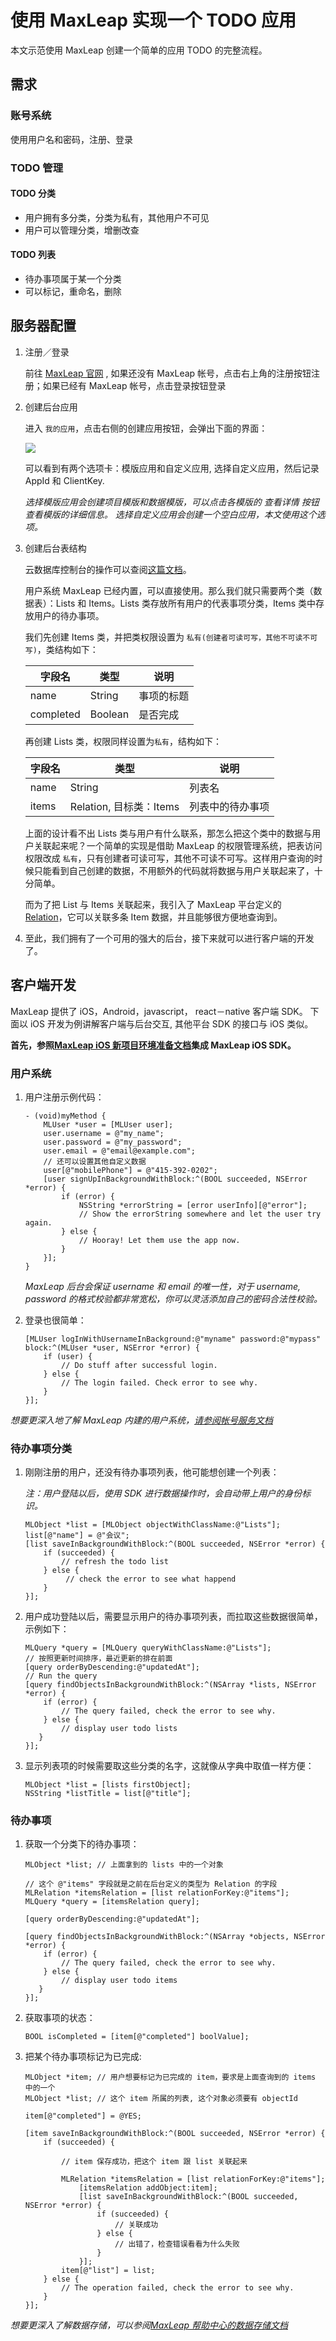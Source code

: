 
# 使用 MaxLeap 实现一个 TODO 应用

本文示范使用 MaxLeap 创建一个简单的应用 TODO 的完整流程。

## 需求

### 账号系统

使用用户名和密码，注册、登录

### TODO 管理

#### TODO 分类

- 用户拥有多分类，分类为私有，其他用户不可见
- 用户可以管理分类，增删改查

#### TODO 列表

- 待办事项属于某一个分类
- 可以标记，重命名，删除

## 服务器配置

1. 注册／登录

	前往 [MaxLeap 官网](https://maxleap.cn) , 如果还没有 MaxLeap 帐号，点击右上角的注册按钮注册；如果已经有 MaxLeap 帐号，点击登录按钮登录

2. 创建后台应用

	进入 `我的应用`，点击右侧的创建应用按钮，会弹出下面的界面：

	![](../../../images/createApp1.png)

	可以看到有两个选项卡：模版应用和自定义应用, 选择自定义应用，然后记录 AppId 和 ClientKey.
	
	*选择模版应用会创建项目模版和数据模版，可以点击各模版的 查看详情 按钮查看模版的详细信息。
	选择自定义应用会创建一个空白应用，本文使用这个选项。*
	
3. 创建后台表结构

	云数据库控制台的操作可以查阅[这篇文档](https://maxleap.cn/s/web/zh_cn/guide/usermanual/clouddata.html#数据存储-简介)。
	
	用户系统 MaxLeap 已经内置，可以直接使用。那么我们就只需要两个类（数据表）：Lists 和 Items。Lists 类存放所有用户的代表事项分类，Items 类中存放用户的待办事项。
	
	我们先创建 Items 类，并把类权限设置为 `私有(创建者可读可写，其他不可读不可写)`，类结构如下： 
	
	字段名    | 类型                     | 说明
	---------|-------------------------|-------
	name     | String                  | 事项的标题
	completed| Boolean                 | 是否完成
	
	再创建 Lists 类，权限同样设置为`私有`，结构如下：
	
	字段名 | 类型                    | 说明
	------|------------------------|------
	name  | String                 | 列表名
	items | Relation, 目标类：Items | 列表中的待办事项 
	
	上面的设计看不出 Lists 类与用户有什么联系，那怎么把这个类中的数据与用户关联起来呢？一个简单的实现是借助 MaxLeap 的权限管理系统，把表访问权限改成 `私有`，只有创建者可读可写，其他不可读不可写。这样用户查询的时候只能看到自己创建的数据，不用额外的代码就将数据与用户关联起来了，十分简单。
	
	而为了把 List 与 Items 关联起来，我引入了 MaxLeap 平台定义的 [Relation](https://maxleap.cn/s/web/zh_cn/guide/devguide/ios.html#数据存储-cloud-object-关系数据)，它可以关联多条 Item 数据，并且能够很方便地查询到。

4. 至此，我们拥有了一个可用的强大的后台，接下来就可以进行客户端的开发了。

## 客户端开发

MaxLeap 提供了 iOS，Android，javascript， react－native 客户端 SDK。 下面以 iOS 开发为例讲解客户端与后台交互, 其他平台 SDK 的接口与 iOS 类似。

**首先，参照[MaxLeap iOS 新项目环境准备文档](https://maxleap.cn/s/web/zh_cn/quickstart/ios/core/new.html)集成 MaxLeap iOS SDK。**

### 用户系统

1. 用户注册示例代码：

	```objc
	- (void)myMethod {
	    MLUser *user = [MLUser user];
	    user.username = @"my_name";
	    user.password = @"my_password";
	    user.email = @"email@example.com";
	    // 还可以设置其他自定义数据
	    user[@"mobilePhone"] = @"415-392-0202";
	    [user signUpInBackgroundWithBlock:^(BOOL succeeded, NSError *error) {
	        if (error) {
	            NSString *errorString = [error userInfo][@"error"];
	            // Show the errorString somewhere and let the user try again.
	        } else {
		        // Hooray! Let them use the app now.
	        }
	    }];
	}
	```

	*MaxLeap 后台会保证 username 和 email 的唯一性，对于 username, password 的格式校验都非常宽松，你可以灵活添加自己的密码合法性校验。*

2. 登录也很简单：

	```objc
	[MLUser logInWithUsernameInBackground:@"myname" password:@"mypass" block:^(MLUser *user, NSError *error) {
	    if (user) {
	        // Do stuff after successful login.
	    } else {
	        // The login failed. Check error to see why.
	    }
	}];
	```

*想要更深入地了解 MaxLeap 内建的用户系统，[请参阅帐号服务文档](https://maxleap.cn/s/web/zh_cn/guide/devguide/ios.html#账号服务)*

### 待办事项分类

1. 刚刚注册的用户，还没有待办事项列表，他可能想创建一个列表：

	*注：用户登陆以后，使用 SDK 进行数据操作时，会自动带上用户的身份标识。*
	
	```objc
	MLObject *list = [MLObject objectWithClassName:@"Lists"];
	list[@"name"] = @"会议";
	[list saveInBackgroundWithBlock:^(BOOL succeeded, NSError *error) {
	    if (succeeded) {
	        // refresh the todo list
	    } else {
			 // check the error to see what happend
	    }
	}];
	```

2. 用户成功登陆以后，需要显示用户的待办事项列表，而拉取这些数据很简单，示例如下：

	```objc
	MLQuery *query = [MLQuery queryWithClassName:@"Lists"];
	// 按照更新时间排序，最近更新的排在前面
	[query orderByDescending:@"updatedAt"];
	// Run the query
	[query findObjectsInBackgroundWithBlock:^(NSArray *lists, NSError *error) {
		if (error) {
			// The query failed, check the error to see why.
		} else {
			// display user todo lists
	   }
	}];
	```

3. 显示列表项的时候需要取这些分类的名字，这就像从字典中取值一样方便：

	```objc
	MLObject *list = [lists firstObject];
	NSString *listTitle = list[@"title"];
	```

### 待办事项

1. 获取一个分类下的待办事项：

	```objc
	MLObject *list; // 上面拿到的 lists 中的一个对象
	
	// 这个 @"items" 字段就是之前在后台定义的类型为 Relation 的字段
	MLRelation *itemsRelation = [list relationForKey:@"items"];
	MLQuery *query = [itemsRelation query];
	
	[query orderByDescending:@"updatedAt"];
	
	[query findObjectsInBackgroundWithBlock:^(NSArray *objects, NSError *error) {
	    if (error) {
			// The query failed, check the error to see why.
		} else {
			// display user todo items
	   }
	}];
	```

2. 获取事项的状态：

	```objc
	BOOL isCompleted = [item[@"completed"] boolValue];
	```

3. 把某个待办事项标记为已完成:

	```objc
	MLObject *item; // 用户想要标记为已完成的 item，要求是上面查询到的 items 中的一个
	MLObject *list; // 这个 item 所属的列表, 这个对象必须要有 objectId
	
	item[@"completed"] = @YES;
	
	[item saveInBackgroundWithBlock:^(BOOL succeeded, NSError *error) {
	    if (succeeded) {
	    
	        // item 保存成功，把这个 item 跟 list 关联起来
	        
	        MLRelation *itemsRelation = [list relationForKey:@"items"];
	            [itemsRelation addObject:item];
	            [list saveInBackgroundWithBlock:^(BOOL succeeded, NSError *error) {
	                if (succeeded) {
	                    // 关联成功
	                } else {
	                    // 出错了，检查错误看看为什么失败
	                }
	            }];
		    item[@"list"] = list;
	    } else {
	        // The operation failed, check the error to see why.
	    }
	}];
	```

*想要更深入了解数据存储，可以参阅[MaxLeap 帮助中心的数据存储文档](https://maxleap.cn/s/web/zh_cn/guide/helpcenter.html)*



